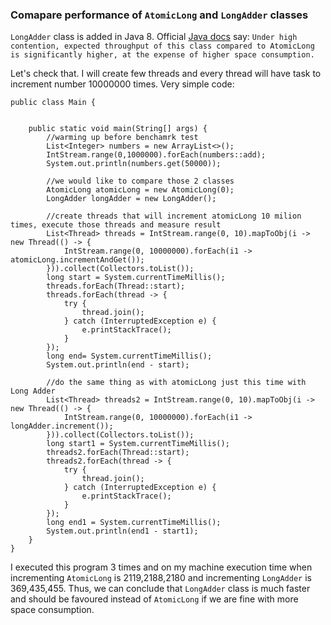 ### Comapare performance of ```AtomicLong``` and ```LongAdder``` classes

```LongAdder``` class is added in Java 8. Official [Java docs](https://docs.oracle.com/javase/8/docs/api/java/util/concurrent/atomic/LongAdder.html)
say: ```Under high contention, expected throughput of this class compared to AtomicLong is significantly higher, at the expense of higher space consumption.```
 
Let's check that. I will create few threads and every thread
will have task to increment number 10000000 times. Very simple code:

```
public class Main {


    public static void main(String[] args) {
        //warming up before benchamrk test
        List<Integer> numbers = new ArrayList<>();
        IntStream.range(0,1000000).forEach(numbers::add);
        System.out.println(numbers.get(50000));

        //we would like to compare those 2 classes
        AtomicLong atomicLong = new AtomicLong(0);
        LongAdder longAdder = new LongAdder();

        //create threads that will increment atomicLong 10 milion times, execute those threads and measure result
        List<Thread> threads = IntStream.range(0, 10).mapToObj(i -> new Thread(() -> {
            IntStream.range(0, 10000000).forEach(i1 -> atomicLong.incrementAndGet());
        })).collect(Collectors.toList());
        long start = System.currentTimeMillis();
        threads.forEach(Thread::start);
        threads.forEach(thread -> {
            try {
                thread.join();
            } catch (InterruptedException e) {
                e.printStackTrace();
            }
        });
        long end= System.currentTimeMillis();
        System.out.println(end - start);

        //do the same thing as with atomicLong just this time with Long Adder
        List<Thread> threads2 = IntStream.range(0, 10).mapToObj(i -> new Thread(() -> {
            IntStream.range(0, 10000000).forEach(i1 -> longAdder.increment());
        })).collect(Collectors.toList());
        long start1 = System.currentTimeMillis();
        threads2.forEach(Thread::start);
        threads2.forEach(thread -> {
            try {
                thread.join();
            } catch (InterruptedException e) {
                e.printStackTrace();
            }
        });
        long end1 = System.currentTimeMillis();
        System.out.println(end1 - start1);
    }
}
```
I executed this program 3 times and on my machine 
execution time when incrementing ```AtomicLong``` is 2119,2188,2180 and incrementing ```LongAdder```
is 369,435,455. Thus, we can conclude that ```LongAdder``` class is much faster and should be favoured instead of
```AtomicLong``` if we are fine with more space consumption.